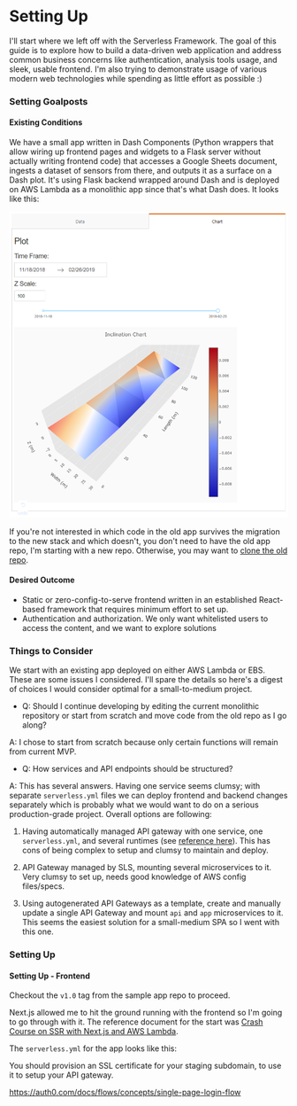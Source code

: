 # Setting Up

I'll start where we left off with the Serverless Framework. The goal of this guide is to explore how to build a data-driven web application and address common business concerns like authentication, analysis tools usage, and sleek, usable frontend. I'm also trying to demonstrate usage of various modern web technologies while spending as little effort as possible :)

### Setting Goalposts

#### Existing Conditions

We have a small app written in Dash Components (Python wrappers that allow wiring up frontend pages and widgets to a Flask server without actually writing frontend code) that accesses a Google Sheets document, ingests a dataset of sensors from there, and outputs it as a surface on a Dash plot. It's using Flask backend wrapped around Dash and is deployed on AWS Lambda as a monolithic app since that's what Dash does. It looks like this:

![Old app](img/Screenshot_8.png)

If you're not interested in which code in the old app survives the migration to the new stack and which doesn't, you don't need to have the old app repo, I'm starting with a new repo. Otherwise, you may want to [clone the old repo](https://github.com/bausk/onilapp).

#### Desired Outcome

- Static or zero-config-to-serve frontend written in an established React-based framework that requires minimum effort to set up.
- Authentication and authorization. We only want whitelisted users to access the content, and we want to explore solutions

### Things to Consider

We start with an existing app deployed on either AWS Lambda or EBS. These are some issues I considered. I'll spare the details so here's a digest of choices I would consider optimal for a small-to-medium project.

- Q: Should I continue developing by editing the current monolithic repository or start from scratch and move code from the old repo as I go along?

A: I chose to start from scratch because only certain functions will remain from current MVP.

- Q: How services and API endpoints should be structured?

A: This has several answers. Having one service seems clumsy; with separate `serverless.yml` files we can deploy frontend and backend changes separately which is probably what we would want to do on a serious production-grade project. Overall options are following:

1. Having automatically managed API gateway with one service, one `serverless.yml`, and several runtimes (see [reference here](https://serverless.com/blog/building-mutliple-runtimes/)). This has cons of being complex to setup and clumsy to maintain and deploy.

2. API Gateway managed by SLS, mounting several microservices to it. Very clumsy to set up, needs good knowledge of AWS config files/specs.

3. Using autogenerated API Gateways as a template, create and manually update a single API Gateway and mount `api` and `app` microservices to it. This seems the easiest solution for a small-medium SPA so I went with this one.

### Setting Up

#### Setting Up - Frontend

Checkout the `v1.0` tag from the sample app repo to proceed.

Next.js allowed me to hit the ground running with the frontend so I'm going to go through with it. The reference document for the start was [Crash Course on SSR with Next.js and AWS Lambda](https://dev.to/adnanrahic/a-crash-course-on-serverless-side-rendering-with-reactjs-nextjs-and-aws-lambda-13ed).

The `serverless.yml` for the app looks like this:



You should provision an SSL certificate for your staging subdomain, to use it to setup your API gateway.



https://auth0.com/docs/flows/concepts/single-page-login-flow
